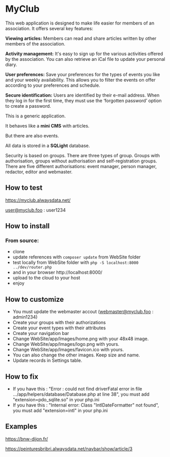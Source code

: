# MyClub

This web application is designed to make life easier for members of an association. It offers several key features:

**Viewing articles:** Members can read and share articles written by other members of the association.

**Activity management:** It's easy to sign up for the various activities offered by the association. You can also retrieve an iCal file to update your personal diary.

**User preferences:** Save your preferences for the types of events you like and your weekly availability. This allows you to filter the events on offer according to your preferences and schedule.

**Secure identification:** Users are identified by their e-mail address. When they log in for the first time, they must use the ‘forgotten password’ option to create a password.


This is a generic application.

It behaves like a **mini CMS** with articles.

But there are also events.

All data is stored in a **SQLight** database.

Security is based on groups. There are three types of group. Groups with authorisation, groups without authorisation and self-registration groups. There are five different authorisations: event manager, person manager, redactor, editor and webmaster.

## How to test
https://myclub.alwaysdata.net/

user@myclub.foo : user1234

## How to install

### From source: 

- clone
- update references with ```composer update``` from WebSite folder
- test locally from WebSite folder with ```php -S localhost:8000 ../dev/router.php```
- and in your browser http://localhost:8000/
- upload to the cloud to your host
- enjoy

## How to customize

- You must update the webmaster accout (webmaster@myclub.foo : admin1234)
- Create your groups with their authorizations
- Create your event types with their attributes
- Create your navigation bar
- Change WebSite/app/Images/home.png with your 48x48 image.
- Change WebSite/app/Images/logo.png with yours.
- Change WebSite/app/Images/favicon.ico with yours.
- You can also change the other images. Keep size and name.
- Update records in Settings table.

## How to fix

- If you have this : "Error : could not find driverFatal error in file .../app/helpers/database/Database.php at line 38", you must add "extension=pdo_sqlite.so" in your php.ini
- If you have this : "Internal error: Class "IntlDateFormatter" not found", you must add "extension=intl" in your php.ini

## Examples
https://bnw-dijon.fr/

https://peinturesbribri.alwaysdata.net/navbar/show/article/3


